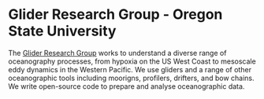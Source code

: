 # Glider Research Group - Oregon State University

The [Glider Research Group](http://gliderfs.coas.oregonstate.edu/gliderweb/) works to understand a diverse range of oceanography processes, from hypoxia on the US West Coast to mesoscale eddy dynamics in the Western Pacific. We use gliders and a range of other oceanographic tools including moorigns, profilers, drifters, and bow chains. We write open-source code to prepare and analyse oceanographic data.
